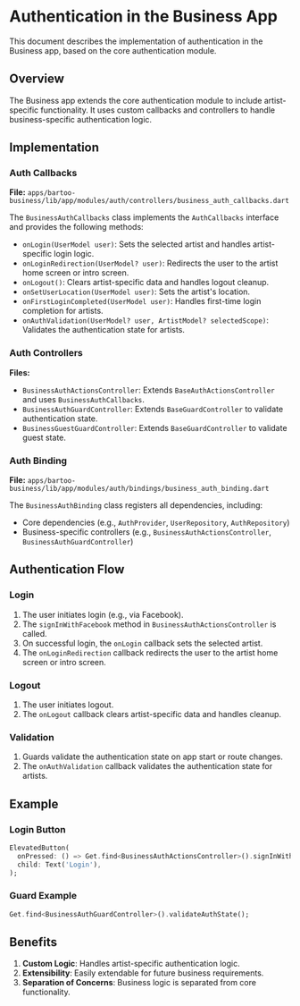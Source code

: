 # Authentication in the Business App

This document describes the implementation of authentication in the Business app, based on the core authentication module.

## Overview

The Business app extends the core authentication module to include artist-specific functionality. It uses custom callbacks and controllers to handle business-specific authentication logic.

## Implementation

### Auth Callbacks

**File:** `apps/bartoo-business/lib/app/modules/auth/controllers/business_auth_callbacks.dart`

The `BusinessAuthCallbacks` class implements the `AuthCallbacks` interface and provides the following methods:

- `onLogin(UserModel user)`: Sets the selected artist and handles artist-specific login logic.
- `onLoginRedirection(UserModel? user)`: Redirects the user to the artist home screen or intro screen.
- `onLogout()`: Clears artist-specific data and handles logout cleanup.
- `onSetUserLocation(UserModel user)`: Sets the artist's location.
- `onFirstLoginCompleted(UserModel user)`: Handles first-time login completion for artists.
- `onAuthValidation(UserModel? user, ArtistModel? selectedScope)`: Validates the authentication state for artists.

### Auth Controllers

**Files:**
- `BusinessAuthActionsController`: Extends `BaseAuthActionsController` and uses `BusinessAuthCallbacks`.
- `BusinessAuthGuardController`: Extends `BaseGuardController` to validate authentication state.
- `BusinessGuestGuardController`: Extends `BaseGuardController` to validate guest state.

### Auth Binding

**File:** `apps/bartoo-business/lib/app/modules/auth/bindings/business_auth_binding.dart`

The `BusinessAuthBinding` class registers all dependencies, including:
- Core dependencies (e.g., `AuthProvider`, `UserRepository`, `AuthRepository`)
- Business-specific controllers (e.g., `BusinessAuthActionsController`, `BusinessAuthGuardController`)

## Authentication Flow

### Login
1. The user initiates login (e.g., via Facebook).
2. The `signInWithFacebook` method in `BusinessAuthActionsController` is called.
3. On successful login, the `onLogin` callback sets the selected artist.
4. The `onLoginRedirection` callback redirects the user to the artist home screen or intro screen.

### Logout
1. The user initiates logout.
2. The `onLogout` callback clears artist-specific data and handles cleanup.

### Validation
1. Guards validate the authentication state on app start or route changes.
2. The `onAuthValidation` callback validates the authentication state for artists.

## Example

### Login Button

```dart
ElevatedButton(
  onPressed: () => Get.find<BusinessAuthActionsController>().signInWithFacebook(),
  child: Text('Login'),
);
```

### Guard Example

```dart
Get.find<BusinessAuthGuardController>().validateAuthState();
```

## Benefits

1. **Custom Logic**: Handles artist-specific authentication logic.
2. **Extensibility**: Easily extendable for future business requirements.
3. **Separation of Concerns**: Business logic is separated from core functionality.